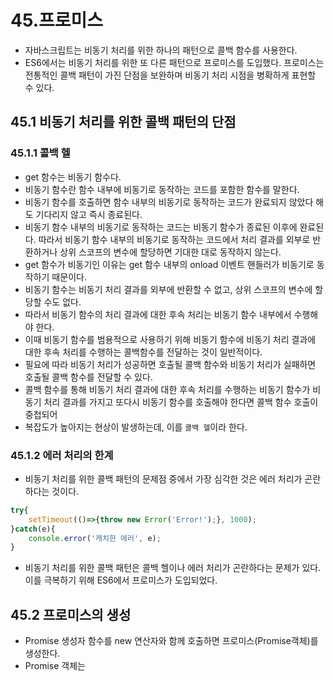 # 45.프로미스
- 자바스크립트는 비동기 처리를 위한 하나의 패턴으로 콜백 함수를 사용한다.
- ES6에서는 비동기 처리를 위한 또 다른 패턴으로 프로미스를 도입했다. 프로미스는 전통적인 콜백 패턴이 가진 단점을 보완하며 비동기 처리 시점을 병확하게 표현할 수 있다.

## 45.1 비동기 처리를 위한 콜백 패턴의 단점
### 45.1.1 콜백 헬
- get 함수는 비동기 함수다.
- 비동기 함수란 함수 내부에 비동기로 동작하는 코드를 포함한 함수를 말한다.
- 비동기 함수를 호출하면 함수 내부의 비동기로 동작하는 코드가 완료되지 않았다 해도 기다리지 않고 즉시 종료된다.
- 비동기 함수 내부의 비동기로 동작하는 코드는 비동기 함수가 종료된 이후에 완료된다. 따라서 비동기 함수 내부의 비동기로 동작하는 코드에서 처리 결과를 외부로 반환하거나 상위 스코프의 변수에 할당하면 기대한 대로 동작하지 않는다.
- get 함수가 비동기인 이유는 get 함수 내부의 onload 이벤트 핸들러가 비동기로 동작하기 때문이다.
- 비동기 함수는 비동기 처리 결과를 외부에 반환할 수 없고, 상위 스코프의 변수에 할당할 수도 없다.
- 따라서 비동기 함수의 처리 결과에 대한 후속 처리는 비동기 함수 내부에서 수행해야 한다.
- 이때 비동기 함수를 범용적으로 사용하기 위해 비동기 함수에 비동기 처리 결과에 대한 후속 처리를 수행하는 콜백함수를 전달하는 것이 일반적이다.
- 필요에 따라 비동기 처리가 성공하면 호출될 콜백 함수와 비동기 처리가 실패하면 호출될 콜백 함수를 전달할 수 있다.
- 콜백 함수를 통해 비동기 처리 결과에 대한 후속 처리를 수행하는 비동기 함수가 비동기 처리 결과를 가지고 또다시 비동기 함수를 호출해야 한다면 콜백 함수 호출이 중첩되어 
- 복잡도가 높아지는 현상이 발생하는데, 이를 `콜백 헬`이라 한다.

### 45.1.2 에러 처리의 한계
- 비동기 처리를 위한 콜백 패턴의 문제점 중에서 가장 심각한 것은 에러 처리가 곤란하다는 것이다.
```js
try{
    setTimeout(()=>{throw new Error('Error!');}, 1000);
}catch(e){
    console.error('캐치한 에러', e);
}
```
- 비동기 처리를 위한 콜백 패턴은 콜백 헬이나 에러 처리가 곤란하다는 문제가 있다. 이를 극복하기 위해 ES6에서 프로미스가 도입되었다.

## 45.2 프로미스의 생성
- Promise 생성자 함수를 new 연산자와 함께 호출하면 프로미스(Promise객체)를 생성한다.
- Promise 객체는 

